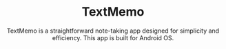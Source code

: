<div align="center">

# TextMemo

TextMemo is a straightforward note-taking app designed for simplicity and efficiency. This app is built for Android OS.

</div>
